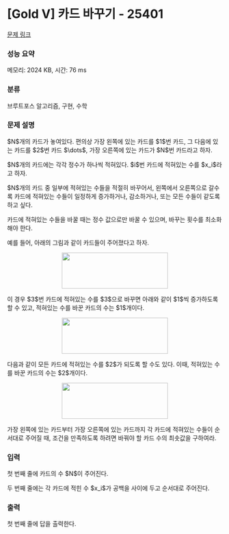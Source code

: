 # [Gold V] 카드 바꾸기 - 25401 

[문제 링크](https://www.acmicpc.net/problem/25401) 

### 성능 요약

메모리: 2024 KB, 시간: 76 ms

### 분류

브루트포스 알고리즘, 구현, 수학

### 문제 설명

<p>$N$개의 카드가 놓여있다. 편의상 가장 왼쪽에 있는 카드를 $1$번 카드, 그 다음에 있는 카드를 $2$번 카드 $\dots$, 가장 오른쪽에 있는 카드가 $N$번 카드라고 하자.</p>

<p>$N$개의 카드에는 각각 정수가 하나씩 적혀있다. $i$번 카드에 적혀있는 수를 $x_i$라고 하자.</p>

<p>$N$개의 카드 중 일부에 적혀있는 수들을 적절히 바꾸어서, 왼쪽에서 오른쪽으로 갈수록 카드에 적혀있는 수들이 일정하게 증가하거나, 감소하거나, 또는 모든 수들이 같도록 하고 싶다.</p>

<p>카드에 적혀있는 수들을 바꿀 때는 정수 값으로만 바꿀 수 있으며, 바꾸는 횟수를 최소화해야 한다.</p>

<p>예를 들어, 아래의 그림과 같이 카드들이 주어졌다고 하자.</p>

<p style="text-align: center;"><img alt="" src="" style="width: 248px; height: 84px;"></p>

<p>이 경우 $3$번 카드에 적혀있는 수를 $3$으로 바꾸면 아래와 같이 $1$씩 증가하도록 할 수 있고, 적혀있는 수를 바꾼 카드의 수는 $1$개이다.</p>

<p style="text-align: center;"><img alt="" src="" style="width: 248px; height: 84px;"></p>

<p>다음과 같이 모든 카드에 적혀있는 수를 $2$가 되도록 할 수도 있다. 이때, 적혀있는 수를 바꾼 카드의 수는 $2$개이다.</p>

<p style="text-align: center;"><img alt="" src="" style="width: 248px; height: 84px;"></p>

<p>가장 왼쪽에 있는 카드부터 가장 오른쪽에 있는 카드까지 각 카드에 적혀있는 수들이 순서대로 주어질 때, 조건을 만족하도록 하려면 바꿔야 할 카드 수의 최솟값을 구하여라.</p>

### 입력 

 <p>첫 번째 줄에 카드의 수 $N$이 주어진다.</p>

<p>두 번째 줄에는 각 카드에 적힌 수 $x_i$가 공백을 사이에 두고 순서대로 주어진다.</p>

### 출력 

 <p>첫 번째 줄에 답을 출력한다.</p>

